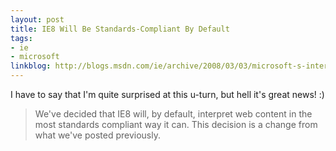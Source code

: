 ```yaml
---
layout: post
title: IE8 Will Be Standards-Compliant By Default
tags:
- ie
- microsoft
linkblog: http://blogs.msdn.com/ie/archive/2008/03/03/microsoft-s-interoperability-principles-and-ie8.aspx?CommentPosted=true#commentmessage
---
```


I have to say that I'm quite surprised at this u-turn, but hell it's great news! :)

> We've decided that IE8 will, by default, interpret web content in the most standards compliant way it
> can. This decision is a change from what we've posted previously.
